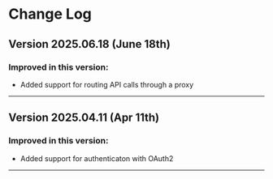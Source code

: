 # Change Log

## Version 2025.06.18 (June 18th)

### Improved in this version:

- Added support for routing API calls through a proxy

---

## Version 2025.04.11 (Apr 11th)

### Improved in this version:

- Added support for authenticaton with OAuth2

---
